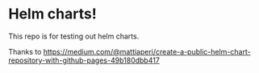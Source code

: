 # Helm charts!

This repo is for testing out helm charts.

Thanks to https://medium.com/@mattiaperi/create-a-public-helm-chart-repository-with-github-pages-49b180dbb417

